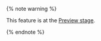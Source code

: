 {% note warning %}

This feature is at the [Preview stage](../../overview/concepts/launch-stages.md).

{% endnote %}
